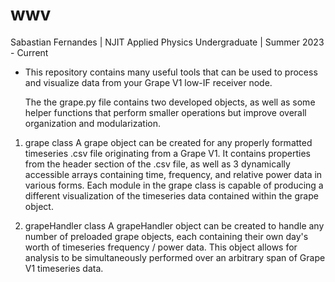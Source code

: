 # wwv

 Sabastian Fernandes | NJIT Applied Physics Undergraduate | Summer 2023 - Current

* This repository contains many useful tools that can be used to process and visualize data from your Grape V1 low-IF receiver node.

  The the grape.py file contains two developed objects, as well as some helper functions that perform smaller operations but improve overall organization and modularization.

 1. grape class
    A grape object can be created for any properly formatted timeseries .csv file originating from a Grape V1. It contains properties from the header section of the .csv file, as well as 3 dynamically accessible arrays containing time, frequency, and relative power data in various forms. Each module in the grape class is capable of producing a different visualization of the timeseries data contained within the grape object.
    
 2. grapeHandler class
    A grapeHandler object can be created to handle any number of preloaded grape objects, each containing their own day's worth of timeseries frequency / power data. This object allows for analysis to be simultaneously performed over an arbitrary span of Grape V1 timeseries data.
    
